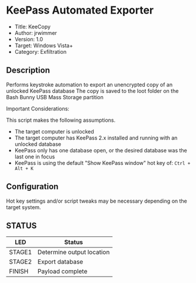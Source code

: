 # KeePass Automated Exporter

- Title:         KeeCopy
- Author:        jrwimmer
- Version:       1.0
- Target:        Windows Vista+
- Category:      Exfiltration

## Description

Performs keystroke automation to export an unencrypted copy of an unlocked KeePass database
The copy is saved to the loot folder on the Bash Bunny USB Mass Storage partition

Important Considerations:

This script makes the following assumptions.
- The target computer is unlocked
- The target computer has KeePass 2.x installed and running with an unlocked database
- KeePass only has one database open, or the desired database was the last one in focus
- KeePass is using the default "Show KeePass window" hot key of: `Ctrl + Alt + K`

## Configuration

Hot key settings and/or script tweaks may be necessary depending on the target system.

## STATUS

| LED      | Status                    |
| -------- | ------------------------- |
| STAGE1   | Determine output location |
| STAGE2   | Export database           |
| FINISH   | Payload complete          |

